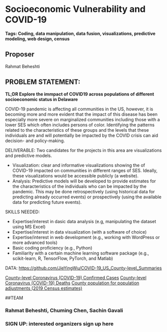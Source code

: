 # Socioeconomic Vulnerability and COVID-19 
**Tags: Coding, data manipulation, data fusion, visualizations, predictive modeling, web design, census**

## Proposer
Rahmat Beheshti

## PROBLEM STATEMENT:

**TL;DR Explore the immpact of COVID19 across populations of different socioeconomic status in Delaware**

COVID-19 pandemic is affecting all communities in the US, however, it is becoming more and more evident 
that the impact of this disease has been especially more severe on marginalized communities including those 
with a lower 
SES which often includes persons of color. Identifying the patterns related to the characteristics of 
these groups and the levels that these individuals are and will potentially be impacted by the COVID crisis 
can aid  decision- and policy-making.
 
DELIVERABLE:
Two candidates for the projects in this area are visualizations and predictive models. 
- Visualization: clear and informative visualizations showing the of COVID-19 impacted on communities 
in different ranges of SES. Ideally, these visualizations would be accessible publicly (a website). 
- Analysis: Predictive models will be developed to provide estimates for the characteristics of the individuals who can be impacted by the pandemic.  This may be done retrospectively (using historical data for predicting already occurred events) or 
prospectively (using the available data for predicting future events).
 
SKILLS NEEDED: 
- Expertise/interest in dasic data analysis  (e.g, manipulating the dataset using MS Excel)
- Expertise/interest in data visualization (with a software of choice)
- Expertise/interest in web development (e.g., working with WordPress or more advanced tools)
- Basic coding proficiency (e.g., Python)
- Familiarity with a certain machine learning software package (e.g., scikit-learn, R, TensorFlow, PyTorch, and Matlab)

 
DATA: 
https://github.com/JieYingWu/COVID-19_US_County-level_Summaries 

[County-level Coronavirus (COVID-19) Confirmed Cases](https://usafactsstatic.blob.core.windows.net/public/data/covid-19/covid_confirmed_usafacts.csv)
[County-level Coronavirus (COVID-19) Deaths](https://usafactsstatic.blob.core.windows.net/public/data/covid-19/covid_deaths_usafacts.csv)
[County population for population adjustments (2019 Census estimates)](https://usafactsstatic.blob.core.windows.net/public/data/covid-19/covid_county_population_usafacts.csv)

##TEAM
### Rahmat Beheshti,  Chuming Chen, Sachin Gavali


### SIGN UP: interested organizers sign up here
 




